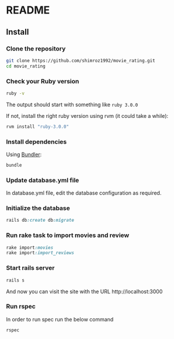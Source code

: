 # README

## Install

### Clone the repository

```bash
git clone https://github.com/shimroz1992/movie_rating.git
cd movie_rating

```

### Check your Ruby version

```bash
ruby -v
```

The output should start with something like `ruby 3.0.0`

If not, install the right ruby version using rvm (it could take a while):

```bash
rvm install "ruby-3.0.0"
```

### Install dependencies

Using [Bundler](https://github.com/bundler/bundler):

```bash
bundle
```

### Update database.yml file
In database.yml file, edit the database configuration as required.

### Initialize the database

```ruby
rails db:create db:migrate
```

### Run rake task to import movies and review

```ruby
rake import:movies
rake import:import_reviews
```

### Start rails server

```ruby
rails s
```
And now you can visit the site with the URL http://localhost:3000

### Run rspec
In order to run spec run the below command

```bash
rspec
```
